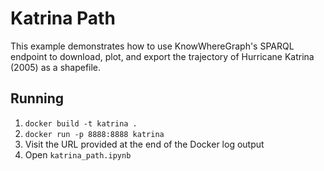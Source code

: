 # Katrina Path

This example demonstrates how to use KnowWhereGraph's SPARQL endpoint to
download, plot, and export the trajectory of Hurricane Katrina (2005) as
a shapefile.

## Running

1. `docker build -t katrina .`
2. `docker run -p 8888:8888 katrina`
3. Visit the URL provided at the end of the Docker log output
4. Open `katrina_path.ipynb`
